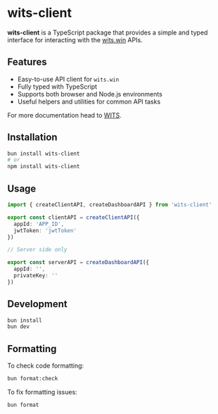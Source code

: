 # wits-client

**wits-client** is a TypeScript package that provides a simple and typed interface for interacting with the [wits.win](https://wits.win) APIs.

## Features

- Easy-to-use API client for `wits.win`
- Fully typed with TypeScript
- Supports both browser and Node.js environments
- Useful helpers and utilities for common API tasks

For more documentation head to [WITS](https://wits.win/docs).

## Installation

```bash
bun install wits-client
# or
npm install wits-client
```

## Usage

```ts
import { createClientAPI, createDashboardAPI } from 'wits-client'

export const clientAPI = createClientAPI({
  appId: 'APP_ID',
  jwtToken: 'jwtToken'
})

// Server side only

export const serverAPI = createDashboardAPI({
  appId: '',
  privateKey: ''
})
```

## Development

```bash
bun install
bun dev
```

## Formatting

To check code formatting:

```bash
bun format:check
```

To fix formatting issues:

```bash
bun format
```
